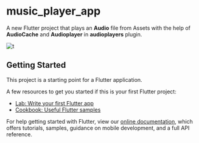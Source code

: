 # music_player_app

A new Flutter project that plays an **Audio** file from Assets with the help of **AudioCache** and **Audioplayer** in **audioplayers** plugin.



![t](https://user-images.githubusercontent.com/36349126/154931123-aba7376f-4040-4891-9e4f-e66bbc00c511.png)


## Getting Started

This project is a starting point for a Flutter application.

A few resources to get you started if this is your first Flutter project:

- [Lab: Write your first Flutter app](https://flutter.dev/docs/get-started/codelab)
- [Cookbook: Useful Flutter samples](https://flutter.dev/docs/cookbook)

For help getting started with Flutter, view our
[online documentation](https://flutter.dev/docs), which offers tutorials,
samples, guidance on mobile development, and a full API reference.
